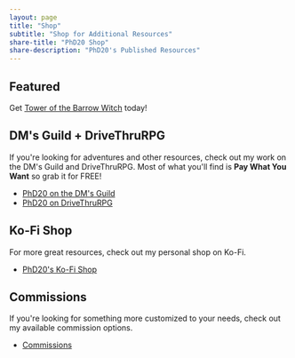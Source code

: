 ```yaml
---
layout: page
title: "Shop"
subtitle: "Shop for Additional Resources"
share-title: "PhD20 Shop"
share-description: "PhD20's Published Resources"
---
```


## Featured

Get [Tower of the Barrow Witch](https://www.drivethrurpg.com/product/391576/Tower-of-the-Barrow-Witch) today!

## DM's Guild + DriveThruRPG

If you're looking for adventures and other resources, check out my work on the DM's Guild and DriveThruRPG. Most of what you'll find is **Pay What You Want** so grab it for FREE!

- [PhD20 on the DM's Guild](https://bit.ly/phd20-guild)
- [PhD20 on DriveThruRPG](https://www.drivethrurpg.com/browse/pub/8613/PhD20)

## Ko-Fi Shop

For more great resources, check out my personal shop on Ko-Fi.

- [PhD20's Ko-Fi Shop](https://ko-fi.com/phd20/shop)

## Commissions

If you're looking for something more customized to your needs, check out my available commission options.

- [Commissions]({{site.basurl}}/commissions)